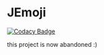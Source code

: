 # JEmoji
[![Codacy Badge](https://app.codacy.com/project/badge/Grade/285a4be7b9ef41a3b3e0b28e7715d636)](https://www.codacy.com/gh/josemarcellio/JEmoji/dashboard?utm_source=github.com&amp;utm_medium=referral&amp;utm_content=josemarcellio/JEmoji&amp;utm_campaign=Badge_Grade)

this project is now abandoned :)
